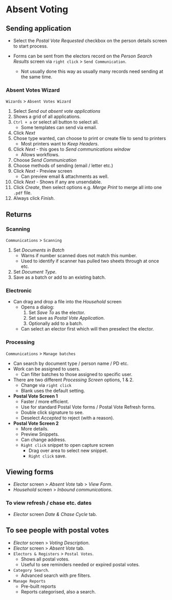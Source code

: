 # Absent Voting

## Sending application

* Select the *Postal Vote Requested* checkbox on the person details screen to start process.

* Forms can be sent from the electors record on the *Person Search Results* screen via `right click` > `Send Communication`.
  * Not usually done this way as usually many records need sending at the same time.

### Absent Votes Wizard

`Wizards` > `Absent Votes Wizard`

1. Select *Send out absent vote applications*
1. Shows a grid of all applications.
1. `Ctrl + a` or select all button to select all.
    * Some templates can send via email.
1. Click *Next*
1. Chose type wanted, can choose to print or create file to send to printers
    * Most printers want to *Keep Headers*.
1. Click *Next* - this goes to *Send communications window*
    * Allows workflows.
1. Choose *Send Communication*
1. Choose methods of sending (email / letter etc.)
1. Click *Next* - Preview screen
    * Can preview email & attachments as well.
1. Click *Next* - Shows if any are unsendable.
1. Click *Create*, then select options e.g. *Merge Print* to merge all into one `.pdf` file.
1. Always click *Finish*.

## Returns

### Scanning

`Communications` > `Scanning`

1. Set *Documents in Batch*
    * Warns if number scanned does not match this number.
    * Used to identify if scanner has pulled two sheets through at once etc.
1. Set *Document Type*.
1. Save as a batch or add to an existing batch.

### Electronic

* Can drag and drop a file into the *Household* screen
  * Opens a dialog:
      1. Set *Save To* as the elector.
      1. Set save as *Postal Vote Application*.
      1. Optionally add to a batch.
  * Can select an elector first which will then preselect the elector.

### Processing

`Communications` > `Manage batches`

* Can search by document type / person name / PD etc.
* Work can be assigned to users.
  * Can filter batches to those assigned to specific user.
* There are two different *Processing Screen* options, 1 & 2.
  * Change via `right click`
  * Blank uses the default setting.
* **Postal Vote Screen 1**
  * Faster / more efficient.
  * Use for standard Postal Vote forms / Postal Vote Refresh forms.
  * Double click signature to see.
  * Deselect *Accepted* to reject (with a reason).
* **Postal Vote Screen 2**
  * More details.
  * Preview Snippets.
  * Can change address.
  * `Right click` snippet to open capture screen
    * Drag over area to select new snippet.
    * `Right click` save.

## Viewing forms

* *Elector* screen > *Absent Vote* tab > *View Form*.
* *Household* screen > *Inbound communications*.

### To view refresh / chase etc. dates

* *Elector* screen *Date & Chase Cycle* tab.

## To see people with postal votes

* *Elector* screen > *Voting Description*.
* *Elector* screen > *Absent Vote* tab.
* `Electors & Registers` > `Postal Votes`.
  * Shows all postal votes.
  * Useful to see reminders needed or expired postal votes.
* `Category Search`.
  * Advanced search with pre filters.
* `Manage Reports`
  * Pre-built reports
  * Reports categorised, also a search.
